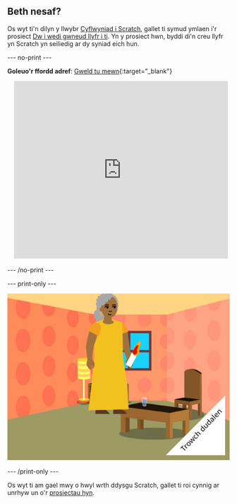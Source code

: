 ## Beth nesaf?

Os wyt ti'n dilyn y llwybr [Cyflwyniad i Scratch](https://projects.raspberrypi.org/cy-GB/pathway/scratch-intro), gallet ti symud ymlaen i'r prosiect [Dw i wedi gwneud llyfr i ti](https://projects.raspberrypi.org/cy-GB/projects/i-made-you-a-book). Yn y prosiect hwn, byddi di'n creu llyfr yn Scratch yn seiliedig ar dy syniad eich hun.

--- no-print ---

**Goleuo'r ffordd adref**: [Gweld tu mewn](https://scratch.mit.edu/projects/627804682/editor){:target="_blank"}
<div class="scratch-preview" style="margin-left: 15px;">
  <iframe allowtransparency="true" width="485" height="402" src="https://scratch.mit.edu/projects/embed/627804682/?autostart=false" frameborder="0"></iframe>
</div>

--- /no-print ---

--- print-only ---

![Prosiect 'Dw i wedi gwneud llyfr i ti'.](images/book-cover.png)

--- /print-only ---

Os wyt ti am gael mwy o hwyl wrth ddysgu Scratch, gallet ti roi cynnig ar unrhyw un o'r [prosiectau hyn](https://projects.raspberrypi.org/cy-GB/projects?software%5B%5D=scratch&curriculum%5B%5D=%201).


